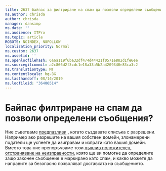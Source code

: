 ```yaml
---
title: 2637 байпас за филтриране на спам да позволи определени съобщения?
ms.author: chrisda
author: chrisda
manager: dansimp
ms.date: ''
ms.audience: ITPro
ms.topic: article
ROBOTS: NOINDEX, NOFOLLOW
localization_priority: Normal
ms.custom: 2637
ms.assetid: ''
ms.openlocfilehash: 6a6a119f6ba32df474d44421f0571e882d1fe6ee
ms.sourcegitcommit: a2c866d2f3cdc1e18a33a5b2a4209340e83ca3c2
ms.translationtype: MT
ms.contentlocale: bg-BG
ms.lasthandoff: 08/14/2019
ms.locfileid: "36406514"
---
```

# <a name="bypass-spam-filtering-to-allow-specific-messages"></a>Байпас филтриране на спам да позволи определени съобщения?

Ние съветваме [предпазливи](https://docs.microsoft.com/exchange/troubleshoot/antispam/cautions-against-bypassing-spam-filters) , когато създавате списъка с разрешени. Например ако разрешите на вашия собствен домейн, злонамерени податели ще успеете да изигравам и изпрати като вашия домейн.  Вместо това ние препоръчваме този [лъжлив положителен, отстраняване на неизправности](https://docs.microsoft.com/office365/securitycompliance/prevent-email-from-being-marked-as-spam), която ще ви помогне да определите защо законен съобщение е маркирано като спам, и какво можете да направите за безопасно позволяват доставката на съобщението.
